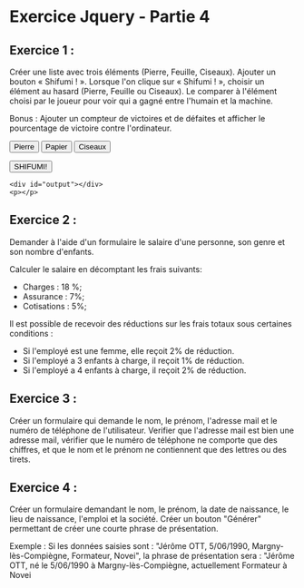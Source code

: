 
# Exercice Jquery - Partie 4

## Exercice 1 :

Créer une liste avec trois éléments (Pierre, Feuille, Ciseaux). Ajouter un bouton « Shifumi ! ». Lorsque l'on clique sur « Shifumi ! », choisir un élément au hasard (Pierre, Feuille ou Ciseaux). Le comparer à l'élément choisi par le joueur pour voir qui a gagné entre l'humain et la machine.

Bonus : Ajouter un compteur de victoires et de défaites et afficher le pourcentage de victoire contre l'ordinateur.

<body>

<div class="choix" >
    <button id="pierre" >Pierre</button>
    <button id="papier" >Papier</button>
    <button id="ciseaux" >Ciseaux</button>
</div>


<button id="shifumi" >SHIFUMI!</button> 

    <div id="output"></div>
    <p></p>




<script type="text/javascript" src='jquery.js' ></script>
<script>
$('#choix').css('display','flex');

var ordi = 0;
var user = 0;
var msg = "";

$('#pierre').click(function(){
     user = 1;
});

$('#papier').click(function(){
     user = 2;
});
$('#ciseaux').click(function(){
    
     user = 3;
        
});
var nb_essais = 0;
var victoire = 0;
$('#shifumi').click(function(){
    ordi = Math.floor((Math.random() * 3) + 1);
    nb_essais = nb_essais + 1;

    if(user == 1){
        if( ordi == user){
            msg = ('idem')

        }else if(ordi == 2){
            msg = ('Défaite')
        }
        else if( ordi == 3){
            msg = ('victoire')
            victoire = victoire + 1;
        }

    }else if(user == 2){

        if( ordi == user){
            msg = ('idem')

        }else if(ordi == 1){
            msg = ('Défaite')
        }
        else if( ordi == 3){
            msg = ('victoire')
            victoire = victoire + 1;
        }

    }else if(user == 3){

        if( ordi == user){
            msg = ('idem')

        }else if(ordi == 1){
            msg = ('Défaite')
        }
        else if( ordi == 2){
            msg = ('victoire')
            victoire = victoire + 1;
        }
    }

var reussite = (victoire/nb_essais)*100;
    $('p').replaceWith('<p> tu as ' + reussite + '% de reussite.lol </p>' )
    console.log(user);
    console.log(ordi);
    $('#output').text(msg);


});




</script>
</body>

## Exercice 2 :

Demander à l'aide d'un formulaire le salaire d'une personne, son genre et son nombre d'enfants.

Calculer le salaire en décomptant les frais suivants:

- Charges : 18 %;
- Assurance : 7%;
- Cotisations : 5%;

Il est possible de recevoir des réductions sur les frais totaux sous certaines conditions :

- Si l'employé est une femme, elle reçoit 2% de réduction.
- Si l'employé a 3 enfants à charge, il reçoit 1% de réduction.
- Si l'employé a 4 enfants à charge, il reçoit 2% de réduction.

## Exercice 3 :

Créer un formulaire qui demande le nom, le prénom, l'adresse mail et le numéro de téléphone de l'utilisateur.
Verifier que l'adresse mail est bien une adresse mail, vérifier que le numéro de téléphone ne comporte que des chiffres, et que le nom et le prénom ne contiennent que des lettres ou des tirets.


## Exercice 4 :

Créer un formulaire demandant le nom, le prénom, la date de naissance, le lieu de naissance, l'emploi et la société.
Créer un bouton "Générer" permettant de créer une courte phrase de présentation.

Exemple : Si les données saisies sont : "Jérôme OTT, 5/06/1990, Margny-lès-Compiègne, Formateur, Novei", la phrase de présentation sera : "Jérôme OTT, né le 5/06/1990 à Margny-lès-Compiègne, actuellement Formateur à Novei
